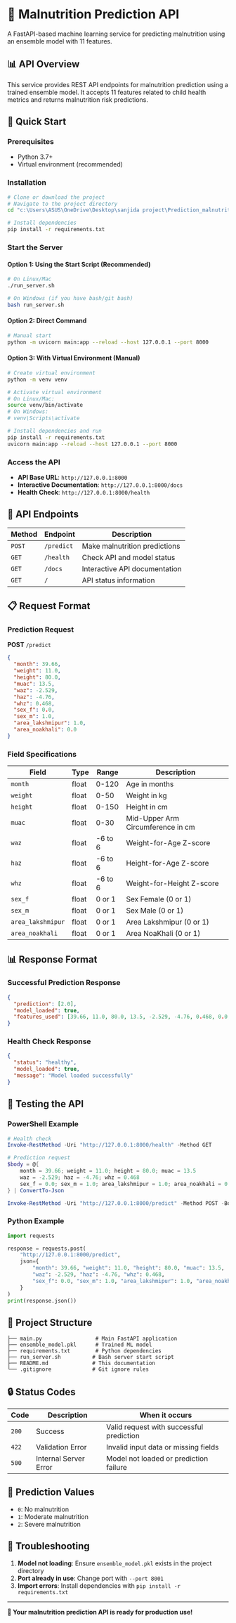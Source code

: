 # 🚀 Malnutrition Prediction API

A FastAPI-based machine learning service for predicting malnutrition using an ensemble model with 11 features.

## 📊 API Overview

This service provides REST API endpoints for malnutrition prediction using a trained ensemble model. It accepts 11 features related to child health metrics and returns malnutrition risk predictions.

## 🔧 Quick Start

### Prerequisites
- Python 3.7+
- Virtual environment (recommended)

### Installation
```bash
# Clone or download the project
# Navigate to the project directory
cd "c:\Users\ASUS\OneDrive\Desktop\sanjida project\Prediction_malnutrition_model_service"

# Install dependencies
pip install -r requirements.txt
```

### Start the Server

#### Option 1: Using the Start Script (Recommended)
```bash
# On Linux/Mac
./run_server.sh

# On Windows (if you have bash/git bash)
bash run_server.sh
```

#### Option 2: Direct Command
```bash
# Manual start
python -m uvicorn main:app --reload --host 127.0.0.1 --port 8000
```

#### Option 3: With Virtual Environment (Manual)
```bash
# Create virtual environment
python -m venv venv

# Activate virtual environment
# On Linux/Mac:
source venv/bin/activate
# On Windows:
# venv\Scripts\activate

# Install dependencies and run
pip install -r requirements.txt
uvicorn main:app --reload --host 127.0.0.1 --port 8000
```

### Access the API
- **API Base URL**: `http://127.0.0.1:8000`
- **Interactive Documentation**: `http://127.0.0.1:8000/docs`
- **Health Check**: `http://127.0.0.1:8000/health`

## 📡 API Endpoints

| Method | Endpoint | Description |
|--------|----------|-------------|
| `POST` | `/predict` | Make malnutrition predictions |
| `GET` | `/health` | Check API and model status |
| `GET` | `/docs` | Interactive API documentation |
| `GET` | `/` | API status information |

## 📋 Request Format

### Prediction Request
**POST** `/predict`

```json
{
  "month": 39.66,
  "weight": 11.0,
  "height": 80.0,
  "muac": 13.5,
  "waz": -2.529,
  "haz": -4.76,
  "whz": 0.468,
  "sex_f": 0.0,
  "sex_m": 1.0,
  "area_lakshmipur": 1.0,
  "area_noakhali": 0.0
}
```

### Field Specifications

| Field | Type | Range | Description |
|-------|------|-------|-------------|
| `month` | float | 0-120 | Age in months |
| `weight` | float | 0-50 | Weight in kg |
| `height` | float | 0-150 | Height in cm |
| `muac` | float | 0-30 | Mid-Upper Arm Circumference in cm |
| `waz` | float | -6 to 6 | Weight-for-Age Z-score |
| `haz` | float | -6 to 6 | Height-for-Age Z-score |
| `whz` | float | -6 to 6 | Weight-for-Height Z-score |
| `sex_f` | float | 0 or 1 | Sex Female (0 or 1) |
| `sex_m` | float | 0 or 1 | Sex Male (0 or 1) |
| `area_lakshmipur` | float | 0 or 1 | Area Lakshmipur (0 or 1) |
| `area_noakhali` | float | 0 or 1 | Area NoaKhali (0 or 1) |

## 📊 Response Format

### Successful Prediction Response
```json
{
  "prediction": [2.0],
  "model_loaded": true,
  "features_used": [39.66, 11.0, 80.0, 13.5, -2.529, -4.76, 0.468, 0.0, 1.0, 1.0, 0.0]
}
```

### Health Check Response
```json
{
  "status": "healthy",
  "model_loaded": true,
  "message": "Model loaded successfully"
}
```

## 🧪 Testing the API

### PowerShell Example
```powershell
# Health check
Invoke-RestMethod -Uri "http://127.0.0.1:8000/health" -Method GET

# Prediction request
$body = @{
    month = 39.66; weight = 11.0; height = 80.0; muac = 13.5
    waz = -2.529; haz = -4.76; whz = 0.468
    sex_f = 0.0; sex_m = 1.0; area_lakshmipur = 1.0; area_noakhali = 0.0
} | ConvertTo-Json

Invoke-RestMethod -Uri "http://127.0.0.1:8000/predict" -Method POST -Body $body -ContentType "application/json"
```

### Python Example
```python
import requests

response = requests.post(
    "http://127.0.0.1:8000/predict",
    json={
        "month": 39.66, "weight": 11.0, "height": 80.0, "muac": 13.5,
        "waz": -2.529, "haz": -4.76, "whz": 0.468,
        "sex_f": 0.0, "sex_m": 1.0, "area_lakshmipur": 1.0, "area_noakhali": 0.0
    }
)
print(response.json())
```

## 📁 Project Structure

```
├── main.py                 # Main FastAPI application
├── ensemble_model.pkl      # Trained ML model
├── requirements.txt        # Python dependencies
├── run_server.sh          # Bash server start script
├── README.md              # This documentation
└── .gitignore             # Git ignore rules
```

## 🔒 Status Codes

| Code | Description | When it occurs |
|------|-------------|----------------|
| `200` | Success | Valid request with successful prediction |
| `422` | Validation Error | Invalid input data or missing fields |
| `500` | Internal Server Error | Model not loaded or prediction failure |

## 🎯 Prediction Values

- `0`: No malnutrition
- `1`: Moderate malnutrition
- `2`: Severe malnutrition

## 🚨 Troubleshooting

1. **Model not loading**: Ensure `ensemble_model.pkl` exists in the project directory
2. **Port already in use**: Change port with `--port 8001`
3. **Import errors**: Install dependencies with `pip install -r requirements.txt`

---

**🎉 Your malnutrition prediction API is ready for production use!**